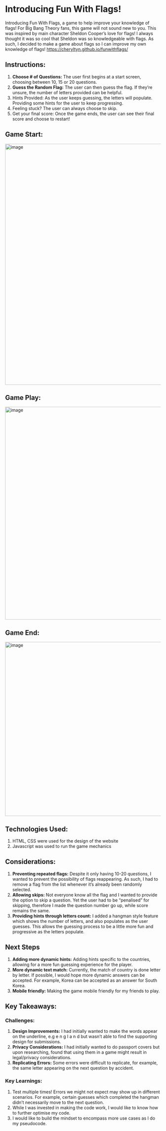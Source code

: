 # Introducing Fun With Flags!

Introducing Fun With Flags, a game to help improve your knowledge of flags! For Big Bang Theory fans, this game will not sound new to you. This was inspired by main character Sheldon Cooper’s love for flags! I always thought it was so cool that Sheldon was so knowledgeable with flags. As such, I decided to make a game about flags so I can improve my own knowledge of flags! 
https://cheryltyn.github.io/funwithflags/ 

## Instructions:

1. **Choose # of Questions:** The user first begins at a start screen, choosing between 10, 15 or 20 questions. 
2. **Guess the Random Flag:** The user can then guess the flag. If they’re unsure, the number of letters provided can be helpful. 
3. Hints Provided: As the user keeps guessing, the letters will populate. Providing some hints for the user to keep progressing. 
4. Feeling stuck? The user can always choose to skip. 
5. Get your final score: Once the game ends, the user can see their final score and choose to restart!

   
## Game Start: 
<img width="778" alt="image" src="https://github.com/cheryltyn/funwithflags/assets/55976709/6738803c-5eef-4b05-8ec9-70207f540409">

## Game Play: 
<img width="687" alt="image" src="https://github.com/cheryltyn/funwithflags/assets/55976709/e8afebdc-18d9-48ca-bcbe-6b2365b2b5aa">

## Game End: 
<img width="562" alt="image" src="https://github.com/cheryltyn/funwithflags/assets/55976709/55b79928-e70b-46c0-a087-15f3d4a00cb1">


## Technologies Used:

1. HTML, CSS were used for the design of the website 
2. Javascript was used to run the game mechanics

## Considerations:

1. **Preventing repeated flags:** Despite it only having 10-20 questions, I wanted to prevent the possibility of flags reappearing. As such, I had to remove a flag from the list whenever it’s already been randomly selected. 
2. **Allowing skips:** Not everyone know all the flag and I wanted to provide the option to skip a question. Yet the user had to be “penalised” for skipping, therefore I made the question number go up, while score remains the same. 
3. **Providing hints through letters count:** I added a hangman style feature which shows the number of letters, and also populates as the user guesses. This allows the guessing process to be a little more fun and progressive as the letters populate. 

## Next Steps

1. **Adding more dynamic hints:** Adding hints specific to the countries, allowing for a more fun guessing experience for the player. 
2. **************************************************More dynamic text match:************************************************** Currently, the match of country is done letter by letter. If possible, I would hope more dynamic answers can be accepted. For example, Korea can be accepted as an answer for South Korea. 
3. **************************************************Mobile friendly:************************************************** Making the game mobile friendly for my friends to play. 

## Key Takeaways:

### **Challenges:**

1. **Design Improvements:** I had initially wanted to make the words appear on the underline, e.g e n g l a n d but wasn’t able to find the supporting design for submissions. 
2. **Privacy Considerations:** I had initially wanted to do passport covers but upon researching, found that using them in a game might result in legal/privacy considerations. 
3. **Replicating Errors:** Some errors were difficult to replicate, for example, the same letter appearing on the next question by accident. 

### **Key Learnings:**

1. Test multiple times! Errors we might not expect may show up in different scenarios. For example, certain guesses which completed the hangman didn’t necessarily move to the next question. 
2. While I was invested in making the code work, I would like to know how to further optimise my code. 
3. I would like to build the mindset to encompass more use cases as I do my pseudocode.
